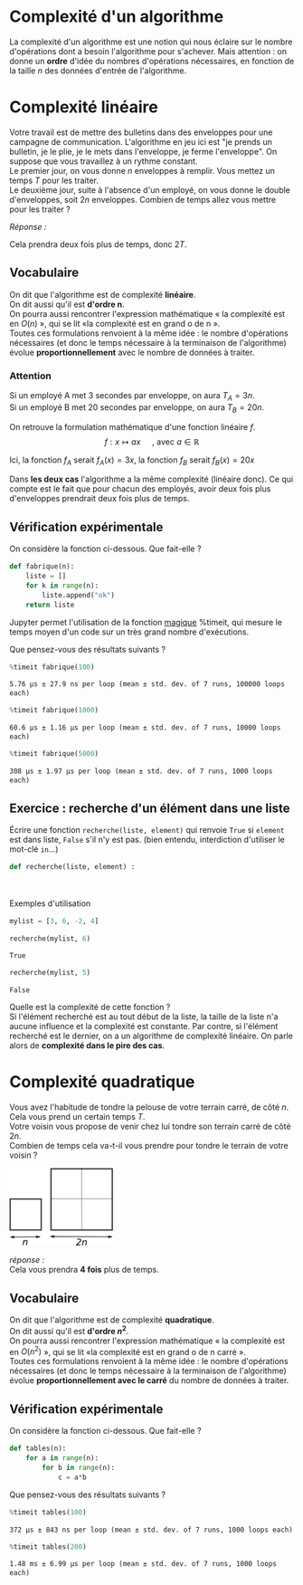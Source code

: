 # Complexité d'un algorithme 

La complexité d'un algorithme est une notion qui nous éclaire sur le nombre d'opérations dont a besoin l'algorithme pour s'achever.  Mais attention : on donne un **ordre** d'idée du nombres d'opérations nécessaires, en fonction de la taille $n$ des données d'entrée de l'algorithme.  

# Complexité linéaire

Votre travail est de mettre des bulletins dans des enveloppes pour une campagne de communication. L'algorithme en jeu ici est "je prends un bulletin, je le plie, je le mets dans l'enveloppe, je ferme l'enveloppe". On suppose que vous travaillez à un rythme constant.  
Le premier jour, on vous donne $n$ enveloppes à remplir. Vous mettez un temps $T$ pour les traiter.  
Le deuxième jour, suite à l'absence d'un employé, on vous donne le double d'enveloppes, soit $2n$ enveloppes. Combien de temps allez vous mettre pour les traiter ?

*Réponse :*

Cela prendra deux fois plus de temps, donc $2T$.

## Vocabulaire 

On dit que l'algorithme est de complexité **linéaire**.  
On dit aussi qu'il est **d'ordre n**.  
On pourra aussi rencontrer l'expression mathématique « la complexité est en $O(n)$ », qui se lit «la complexité est en grand o de n ».  
Toutes ces formulations renvoient à la même idée : le nombre d'opérations nécessaires (et donc le temps nécessaire à la terminaison de l'algorithme) évolue **proportionnellement** avec le nombre de données à traiter.

### Attention
Si un employé A met 3 secondes par enveloppe, on aura $T_A=3n$.  
Si un employé B met 20 secondes par enveloppe, on aura $T_B=20n$.  

On retrouve la formulation mathématique d'une fonction linéaire $f$.  
$$f : x \mapsto ax \quad\text{ , avec } a \in \mathbb{R}$$

Ici, la fonction $f_A$ serait $f_A(x)=3x$, la fonction $f_B$ serait $f_B(x)=20x$

Dans **les deux cas** l'algorithme a la même complexité (linéaire donc). Ce qui compte est le fait que pour chacun des employés, avoir deux fois plus d'enveloppes prendrait deux fois plus de temps.

## Vérification expérimentale 
On considère la fonction ci-dessous. Que fait-elle ?


```python
def fabrique(n):
    liste = []
    for k in range(n):
        liste.append("ok")
    return liste
```

Jupyter permet l'utilisation de la fonction [magique](https://ipython.org/ipython-doc/dev/interactive/magics.html#magic-timeit) %timeit, qui mesure le temps moyen d'un code sur un très grand nombre d'exécutions.  

Que pensez-vous des résultats suivants ?


```python
%timeit fabrique(100)
```

    5.76 µs ± 27.9 ns per loop (mean ± std. dev. of 7 runs, 100000 loops each)



```python
%timeit fabrique(1000)
```

    60.6 µs ± 1.16 µs per loop (mean ± std. dev. of 7 runs, 10000 loops each)



```python
%timeit fabrique(5000)
```

    308 µs ± 1.97 µs per loop (mean ± std. dev. of 7 runs, 1000 loops each)


## Exercice : recherche d'un élément dans une liste
Écrire une fonction `recherche(liste, element)` qui renvoie `True` si `element` est dans liste, `False` s'il n'y est pas. 
(bien entendu, interdiction d'utiliser le mot-clé `in`...)


```python
def recherche(liste, element) :
 
    
```

Exemples d'utilisation


```python
mylist = [3, 6, -2, 4]
```


```python
recherche(mylist, 6)
```




    True




```python
recherche(mylist, 5)
```




    False



Quelle est la complexité de cette fonction ?  
Si l'élément recherché est au tout début de la liste, la taille de la liste n'a aucune influence et la complexité est constante. Par contre, si l'élément recherché est le dernier, on a un algorithme de complexité linéaire. On parle alors de **complexité dans le pire des cas**.

# Complexité quadratique

Vous avez l'habitude de tondre la pelouse de votre terrain carré, de côté $n$. Cela vous prend un certain temps $T$.  
Votre voisin vous propose de venir chez lui tondre son terrain carré de côté $2n$.   
Combien de temps cela va-t-il vous prendre pour tondre le terrain de votre voisin ?

![](data/terrain.png)

*réponse :*  
Cela vous prendra **4 fois** plus de temps.

## Vocabulaire 

On dit que l'algorithme est de complexité **quadratique**.  
On dit aussi qu'il est **d'ordre $n^2$**.  
On pourra aussi rencontrer l'expression mathématique « la complexité est en $O(n^2)$ », qui se lit «la complexité est en grand o de n carré ».  
Toutes ces formulations renvoient à la même idée : le nombre d'opérations nécessaires (et donc le temps nécessaire à la terminaison de l'algorithme) évolue **proportionnellement avec le carré** du nombre de données à traiter.

## Vérification expérimentale 
On considère la fonction ci-dessous. Que fait-elle ?


```python
def tables(n):
    for a in range(n):
        for b in range(n):
            c = a*b

```

Que pensez-vous des résultats suivants ?


```python
%timeit tables(100)
```

    372 µs ± 843 ns per loop (mean ± std. dev. of 7 runs, 1000 loops each)



```python
%timeit tables(200)
```

    1.48 ms ± 6.99 µs per loop (mean ± std. dev. of 7 runs, 1000 loops each)


 
